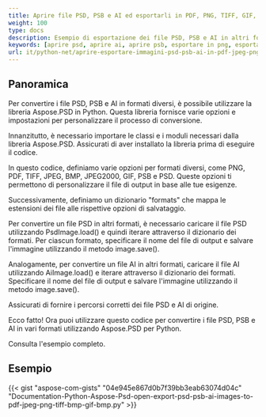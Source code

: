 ```yaml
---
title: Aprire file PSD, PSB e AI ed esportarli in PDF, PNG, TIFF, GIF, BMP, JPEG
weight: 100
type: docs
description: Esempio di esportazione dei file PSD, PSB e AI in altri formati
keywords: [aprire psd, aprire ai, aprire psb, esportare in png, esportare in pdf, esportare in jpeg, esportare in tiff, api psd, python, esempio di codice]
url: it/python-net/aprire-esportare-immagini-psd-psb-ai-in-pdf-jpeg-png-tiff-bmp-gif/
---
```


## **Panoramica**
Per convertire i file PSD, PSB e AI in formati diversi, è possibile utilizzare la libreria Aspose.PSD in Python. Questa libreria fornisce varie opzioni e impostazioni per personalizzare il processo di conversione.

Innanzitutto, è necessario importare le classi e i moduli necessari dalla libreria Aspose.PSD. Assicurati di aver installato la libreria prima di eseguire il codice.

In questo codice, definiamo varie opzioni per formati diversi, come PNG, PDF, TIFF, JPEG, BMP, JPEG2000, GIF, PSB e PSD. Queste opzioni ti permettono di personalizzare il file di output in base alle tue esigenze.

Successivamente, definiamo un dizionario "formats" che mappa le estensioni dei file alle rispettive opzioni di salvataggio.

Per convertire un file PSD in altri formati, è necessario caricare il file PSD utilizzando PsdImage.load() e quindi iterare attraverso il dizionario dei formati. Per ciascun formato, specificare il nome del file di output e salvare l'immagine utilizzando il metodo image.save().

Analogamente, per convertire un file AI in altri formati, caricare il file AI utilizzando AiImage.load() e iterare attraverso il dizionario dei formati. Specificare il nome del file di output e salvare l'immagine utilizzando il metodo image.save().

Assicurati di fornire i percorsi corretti dei file PSD e AI di origine.

Ecco fatto! Ora puoi utilizzare questo codice per convertire i file PSD, PSB e AI in vari formati utilizzando Aspose.PSD per Python.

Consulta l'esempio completo.

## **Esempio**
{{< gist "aspose-com-gists" "04e945e867d0b7f39bb3eab63074d04c" "Documentation-Python-Aspose-Psd-open-export-psd-psb-ai-images-to-pdf-jpeg-png-tiff-bmp-gif-bmp.py" >}}
